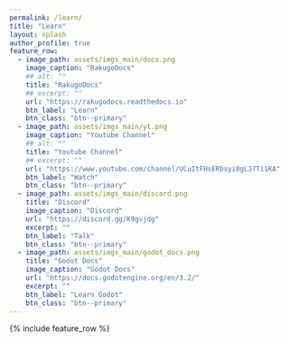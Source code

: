 ```yaml
---
permalink: /learn/
title: "Learn"
layout: splash
author_profile: true
feature_row:
  - image_path: assets/imgs_main/docs.png
    image_caption: "RakugoDocs"
    ## alt: ""
    title: "RakugoDocs"
    ## excerpt: ""
    url: "https://rakugodocs.readthedocs.io"
    btn_label: "Learn"
    btn_class: "btn--primary"
  - image_path: assets/imgs_main/yt.png
    image_caption: "Youtube Channel"
    ## alt: ""
    title: "Youtube Channel"
    ## excerpt: ""
    url: "https://www.youtube.com/channel/UCuItFHsERbsyi8gLJ7Ti1KA"
    btn_label: "Watch"
    btn_class: "btn--primary"
  - image_path: assets/imgs_main/discord.png
    title: "Discord"
    image_caption: "Discord"
    url: "https://discord.gg/K9gvjdg"
    excerpt: ""
    btn_label: "Talk"
    btn_class: "btn--primary"
  - image_path: assets/imgs_main/godot_docs.png
    title: "Godot Docs"
    image_caption: "Godot Docs"
    url: "https://docs.godotengine.org/en/3.2/"
    excerpt: ""
    btn_label: "Learn Godot"
    btn_class: "btn--primary"
---
```


{% include feature_row %}
